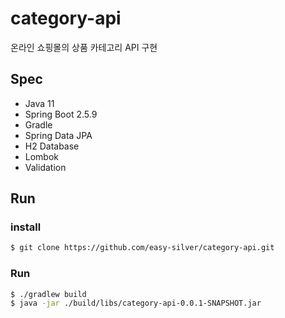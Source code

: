 # category-api
온라인 쇼핑몰의 상품 카테고리 API 구현

## Spec
- Java 11
- Spring Boot 2.5.9
- Gradle
- Spring Data JPA
- H2 Database
- Lombok
- Validation

## Run
### install
```bash
$ git clone https://github.com/easy-silver/category-api.git
```

### Run
```bash
$ ./gradlew build
$ java -jar ./build/libs/category-api-0.0.1-SNAPSHOT.jar
```